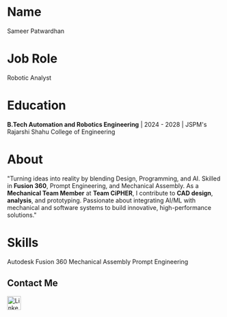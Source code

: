 # Name
Sameer Patwardhan

# Job Role <!--(Where I see myself in Future)-->
Robotic Analyst

# Education
**B.Tech Automation and Robotics Engineering** | 2024 - 2028 | JSPM's Rajarshi Shahu College of Engineering

# About
"Turning ideas into reality by blending Design, Programming, and AI. Skilled in **Fusion 360**, Prompt Engineering, and Mechanical Assembly. As a **Mechanical Team Member** at **Team CiPHER**, I contribute to **CAD design**, **analysis**, and prototyping. Passionate about integrating AI/ML with mechanical and software systems to build innovative, high-performance solutions."

# Skills
Autodesk Fusion 360
Mechanical Assembly
Prompt Engineering

## Contact Me
<a href="https://www.linkedin.com/in/sameerpatwardhan5/">
  <img src="https://cdn.jsdelivr.net/gh/devicons/devicon/icons/linkedin/linkedin-original.svg" alt="LinkedIn" width="32" height="32"/>
</a>
